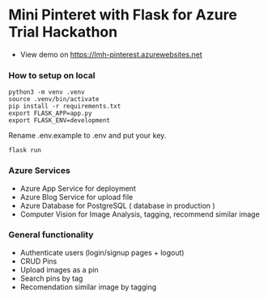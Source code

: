 # Mini Pinteret with Flask for Azure Trial Hackathon

* View demo on https://lmh-pinterest.azurewebsites.net

### How to setup on local
```
python3 -m venv .venv
source .venv/bin/activate
pip install -r requirements.txt
export FLASK_APP=app.py
export FLASK_ENV=development
```
Rename .env.example to .env and put your key.
```
flask run
```

### Azure Services
- Azure App Service for deployment
- Azure Blog Service for upload file 
- Azure Database for PostgreSQL ( database in production ) 
- Computer Vision for Image Analysis, tagging, recommend similar image

### General functionality
- Authenticate users (login/signup pages + logout)
- CRUD Pins
- Upload images as a pin
- Search pins by tag
- Recomendation similar image by tagging
